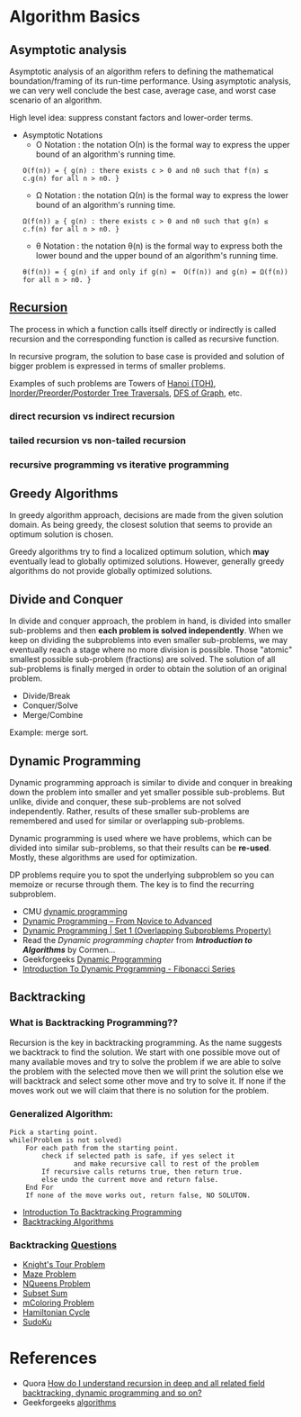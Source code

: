# Algorithm Basics
## Asymptotic analysis
Asymptotic analysis of an algorithm refers to defining the mathematical boundation/framing of its run-time performance. Using asymptotic analysis, we can very well conclude the best case, average case, and worst case scenario of an algorithm.

High level idea: suppress constant factors and lower-order terms.

- Asymptotic Notations
  - Ο Notation : the notation Ο(n) is the formal way to express the upper bound of an algorithm's running time.
  ```
  Ο(f(n)) = { g(n) : there exists c > 0 and n0 such that f(n) ≤ c.g(n) for all n > n0. }
  ```
  - Ω Notation : the notation Ω(n) is the formal way to express the lower bound of an algorithm's running time.
  ```
  Ω(f(n)) ≥ { g(n) : there exists c > 0 and n0 such that g(n) ≤ c.f(n) for all n > n0. }
  ```
  - θ Notation : the notation θ(n) is the formal way to express both the lower bound and the upper bound of an algorithm's running time.
  ```
  θ(f(n)) = { g(n) if and only if g(n) =  Ο(f(n)) and g(n) = Ω(f(n)) for all n > n0. }
  ```

## [Recursion](http://www.geeksforgeeks.org/recursion/)
The process in which a function calls itself directly or indirectly is called recursion and the corresponding function is called as recursive function.

In recursive program, the solution to base case is provided and solution of bigger problem is expressed in terms of smaller problems.

Examples of such problems are Towers of [Hanoi (TOH)](http://quiz.geeksforgeeks.org/c-program-for-tower-of-hanoi/), [Inorder/Preorder/Postorder Tree Traversals](http://www.geeksforgeeks.org/tree-traversals-inorder-preorder-and-postorder/), [DFS of Graph](http://www.geeksforgeeks.org/depth-first-traversal-for-a-graph/), etc.

### direct recursion vs indirect recursion
### tailed recursion vs non-tailed recursion
### recursive programming vs iterative programming

## Greedy Algorithms
In greedy algorithm approach, decisions are made from the given solution domain. As being greedy, the closest solution that seems to provide an optimum solution is chosen.

Greedy algorithms try to find a localized optimum solution, which **may** eventually lead to globally optimized solutions. However, generally greedy algorithms do not provide globally optimized solutions.

## Divide and Conquer
In divide and conquer approach, the problem in hand, is divided into smaller sub-problems and then **each problem is solved independently**. When we keep on dividing the subproblems into even smaller sub-problems, we may eventually reach a stage where no more division is possible. Those "atomic" smallest possible sub-problem (fractions) are solved. The solution of all sub-problems is finally merged in order to obtain the solution of an original problem.

- Divide/Break
- Conquer/Solve
- Merge/Combine

Example: merge sort.

## Dynamic Programming
Dynamic programming approach is similar to divide and conquer in breaking down the problem into smaller and yet smaller possible sub-problems. But unlike, divide and conquer, these sub-problems are not solved independently. Rather, results of these smaller sub-problems are remembered and used for similar or overlapping sub-problems.

Dynamic programming is used where we have problems, which can be divided into similar sub-problems, so that their results can be **re-used**. Mostly, these algorithms are used for optimization.

DP problems require you to spot the underlying subproblem so you can memoize or recurse through them. The key is to find the recurring subproblem.

- CMU [dynamic programming](https://www.cs.cmu.edu/~avrim/451f09/lectures/lect1001.pdf)
- [Dynamic Programming – From Novice to Advanced](https://www.topcoder.com/community/data-science/data-science-tutorials/dynamic-programming-from-novice-to-advanced/)
- [Dynamic Programming | Set 1 (Overlapping Subproblems Property)](http://www.geeksforgeeks.org/dynamic-programming-set-1/)
- Read the _Dynamic programming chapter_ from _**Introduction to Algorithms**_ by Cormen...
- Geekforgeeks [Dynamic Programming](http://www.geeksforgeeks.org/dynamic-programming/)
- [Introduction To Dynamic Programming - Fibonacci Series](http://algorithms.tutorialhorizon.com/introduction-to-dynamic-programming-fibonacci-series/)

## Backtracking
### What is Backtracking Programming??

Recursion is the key in backtracking programming. As the name suggests we backtrack to find the solution. We start with one possible move out of many available moves and try to solve the problem if we are able to solve the problem with the selected move then we will print the solution else we will backtrack and select some other move and try to solve it. If none if the moves work out we will claim that there is no solution for the problem.

### Generalized Algorithm:
```
Pick a starting point.
while(Problem is not solved)
	For each path from the starting point.
		check if selected path is safe, if yes select it
                and make recursive call to rest of the problem
		If recursive calls returns true, then return true.
		else undo the current move and return false.
	End For
	If none of the move works out, return false, NO SOLUTON.
```

- [Introduction To Backtracking Programming](http://algorithms.tutorialhorizon.com/introduction-to-backtracking-programming/)
- [Backtracking Algorithms](http://www.geeksforgeeks.org/backtracking-algorithms/)

### Backtracking [Questions](http://www.geeksforgeeks.org/category/algorithm/backtracking/)
- [Knight's Tour Problem](http://www.geeksforgeeks.org/backtracking-set-1-the-knights-tour-problem/)
- [Maze Problem](http://www.geeksforgeeks.org/backttracking-set-2-rat-in-a-maze/)
- [NQueens Problem](http://www.geeksforgeeks.org/backtracking-set-3-n-queen-problem/)
- [Subset Sum](http://www.geeksforgeeks.org/backttracking-set-4-subset-sum/)
- [mColoring Problem](http://www.geeksforgeeks.org/backttracking-set-5-m-coloring-problem/)
- [Hamiltonian Cycle](http://www.geeksforgeeks.org/backtracking-set-7-hamiltonian-cycle/)
- [SudoKu](http://www.geeksforgeeks.org/backtracking-set-7-suduku/)

# References
- Quora [How do I understand recursion in deep and all related field backtracking, dynamic programming and so on?](https://www.quora.com/How-do-I-understand-recursion-in-deep-and-all-related-field-backtracking-dynamic-programming-and-so-on)
- Geekforgeeks [algorithms](http://www.geeksforgeeks.org/fundamentals-of-algorithms/)
